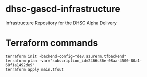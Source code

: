 # dhsc-gascd-infrastructure
Infrastructure Repository for the DHSC Alpha Delivery

# Terraform commands
```
terraform init -backend-config="dev.azurerm.tfbackend"
terraform plan -var="subscription_id=2466c36e-08aa-4500-80a1-68f1a1492de9"
terraform apply main.tfout
```
